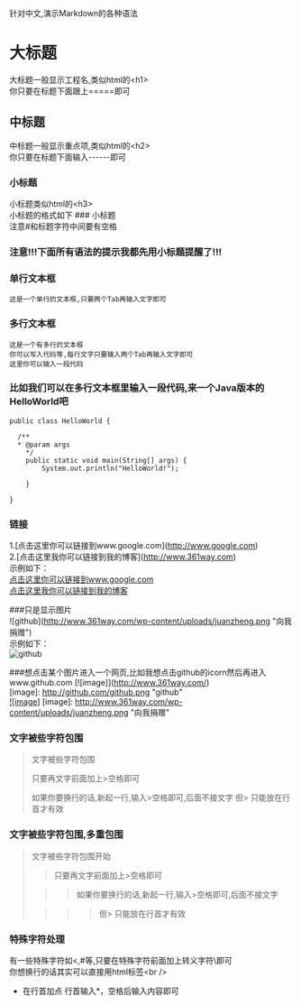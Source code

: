 针对中文,演示Markdown的各种语法
  
大标题
===================================
  大标题一般显示工程名,类似html的\<h1\><br />
  你只要在标题下面跟上=====即可

  
中标题
-----------------------------------
  中标题一般显示重点项,类似html的\<h2\><br />
  你只要在标题下面输入------即可
  
### 小标题
  小标题类似html的\<h3\><br />
  小标题的格式如下 ### 小标题<br />
  注意#和标题字符中间要有空格

### 注意!!!下面所有语法的提示我都先用小标题提醒了!!! 

### 单行文本框
    这是一个单行的文本框,只要两个Tab再输入文字即可
        
### 多行文本框  
    这是一个有多行的文本框
    你可以写入代码等,每行文字只要输入两个Tab再输入文字即可
    这里你可以输入一段代码

### 比如我们可以在多行文本框里输入一段代码,来一个Java版本的HelloWorld吧
    public class HelloWorld {

      /**
      * @param args
	    */
	    public static void main(String[] args) {
		    System.out.println("HelloWorld!");

	    }

    }
### 链接
1.\[点击这里你可以链接到www.google.com\](http://www.google.com)<br />
2.\[点击这里我你可以链接到我的博客\](http://www.361way.com)<br />
示例如下：<br />
[点击这里你可以链接到www.google.com](http://www.google.com)<br />
[点击这里我你可以链接到我的博客](http://www.361way.com)<br />

###只是显示图片<br />
\!\[github\](http://www.361way.com/wp-content/uploads/juanzheng.png "向我捐赠")<br />
示例如下：<br />
![github](http://www.361way.com/wp-content/uploads/juanzheng.png "向我捐赠")<br />

###想点击某个图片进入一个网页,比如我想点击github的icorn然后再进入www.github.com
\[\!\[image\]\](http://www.361way.com/)<br />
\[image\]: http://github.com/github.png "github"
<br />
[![image]](http://www.github.com/)
[image]: http://www.361way.com/wp-content/uploads/juanzheng.png "向我捐赠"

### 文字被些字符包围
> 文字被些字符包围
>
> 只要再文字前面加上>空格即可
>
> 如果你要换行的话,新起一行,输入>空格即可,后面不接文字
> 但> 只能放在行首才有效

### 文字被些字符包围,多重包围
> 文字被些字符包围开始
>
> > 只要再文字前面加上>空格即可
>
>  > > 如果你要换行的话,新起一行,输入>空格即可,后面不接文字
>
> > > > 但> 只能放在行首才有效

### 特殊字符处理
有一些特殊字符如<,#等,只要在特殊字符前面加上转义字符\即可<br />
你想换行的话其实可以直接用html标签\<br /\>



* 在行首加点
行首输入*，空格后输入内容即可
    
